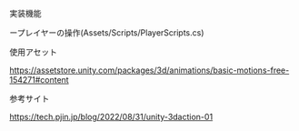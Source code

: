 実装機能

ープレイヤーの操作(Assets/Scripts/PlayerScripts.cs)

使用アセット

https://assetstore.unity.com/packages/3d/animations/basic-motions-free-154271#content

参考サイト

https://tech.pjin.jp/blog/2022/08/31/unity-3daction-01
